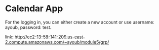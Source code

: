 # Calendar App

For the logging in, you can either create a new account or use username: ayoub, password: test.

link: http://ec2-13-58-141-209.us-east-2.compute.amazonaws.com/~ayoub/module5/grp/
